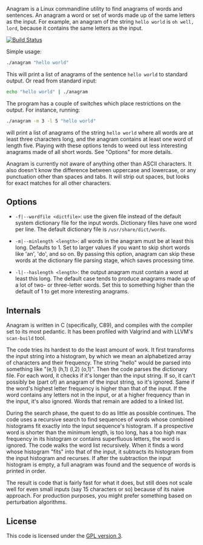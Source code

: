 Anagram is a Linux commandline utility to find anagrams of words and sentences.
An anagram a word or set of words made up of the same letters as the input. For
example, an anagram of the string `hello world` is `oh well, lord`, because it
contains the same letters as the input.

[![Build Status](https://travis-ci.org/aklomp/anagram.svg)](https://travis-ci.org/aklomp/anagram)

Simple usage:

```sh
./anagram "hello world"
```

This will print a list of anagrams of the sentence `hello world` to standard
output. Or read from standard input:

```sh
echo "hello world" | ./anagram
```

The program has a couple of switches which place restrictions on the output.
For instance, running:

```sh
./anagram -m 3 -l 5 "hello world"
```

will print a list of anagrams of the string `hello world` where all words are
at least three characters long, and the anagram contains at least one word of
length five. Playing with these options tends to weed out less interesting
anagrams made of all short words. See "Options" for more details.

Anagram is currently not aware of anything other than ASCII characters. It also
doesn't know the difference between uppercase and lowercase, or any punctuation
other than spaces and tabs. It will strip out spaces, but looks for exact
matches for all other characters.

## Options

- `-f|--wordfile <dictfile>`: use the given file instead of the default system
  dictionary file for the input words. Dictionary files have one word per line.
  The default dictionary file is `/usr/share/dict/words`.

- `-m|--minlength <length>`: all words in the anagram must be at least this
  long. Defaults to 1. Set to larger values if you want to skip short words
  like 'an', 'do', and so on. By passing this option, anagram can skip these
  words at the dictionary file parsing stage, which saves processing time.

- `-l|--haslength <length>`: the output anagram must contain a word at least
  this long. The default case tends to produce anagrams made up of a lot of
  two- or three-letter words. Set this to something higher than the default of
  1 to get more interesting anagrams. 

## Internals

Anagram is written in C (specifically, C89), and compiles with the compiler set
to its most pedantic. It has been profiled with Valgrind and with LLVM's
`scan-build` tool.

The code tries its hardest to do the least amount of work. It first transforms
the input string into a histogram, by which we mean an alphabetized array of
characters and their frequency. The string "hello" would be parsed into
something like "(e,1) (h,1) (l,2) (o,1)". Then the code parses the dictionary
file. For each word, it checks if it's longer than the input string. If so, it
can't possibly be (part of) an anagram of the input string, so it's ignored.
Same if the word's highest letter frequency is higher than that of the input.
If the word contains any letters not in the input, or at a higher frequency
than in the input, it's also ignored. Words that remain are added to a linked
list.

During the search phase, the quest to do as little as possible continues. The
code uses a recursive search to find sequences of words whose combined
histograms fit exactly into the input sequence's histogram. If a prospective
word is shorter than the minimum length, is too long, has a too high max
frequency in its histogram or contains superfluous letters, the word is
ignored. The code walks the word list recursively. When it finds a word whose
histogram "fits" into that of the input, it subtracts its histogram from the
input histogram and recurses. If after the subtraction the input histogram is
empty, a full anagram was found and the sequence of words is printed in order.

The result is code that is fairly fast for what it does, but still does not
scale well for even small inputs (say 15 characters or so) because of its naive
approach. For production purposes, you might prefer something based on
perturbation algorithms.

## License

This code is licensed under the
[GPL version 3](https://www.gnu.org/licenses/gpl-3.0.html).
